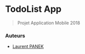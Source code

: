 # TodoList App

> Projet Application Mobile 2018

### Auteurs

- [Laurent PANEK](https://github.com/Laurent-PANEK)